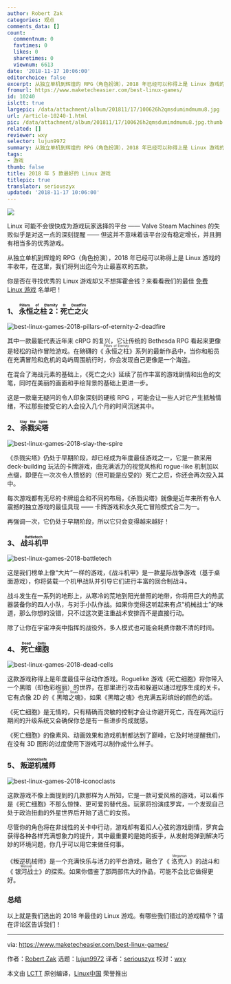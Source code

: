 ```yaml
---
author: Robert Zak
categories: 观点
comments_data: []
count:
  commentnum: 0
  favtimes: 0
  likes: 0
  sharetimes: 0
  viewnum: 6613
date: '2018-11-17 10:06:00'
editorchoice: false
excerpt: 从独立单机到辉煌的 RPG（角色扮演），2018 年已经可以称得上是 Linux 游戏的丰收年，在这里，我们将列出迄今为止最喜欢的五款。
fromurl: https://www.maketecheasier.com/best-linux-games/
id: 10240
islctt: true
largepic: /data/attachment/album/201811/17/100626h2qmsdumimdmumu8.jpg
url: /article-10240-1.html
pic: /data/attachment/album/201811/17/100626h2qmsdumimdmumu8.jpg.thumb.jpg
related: []
reviewer: wxy
selector: lujun9972
summary: 从独立单机到辉煌的 RPG（角色扮演），2018 年已经可以称得上是 Linux 游戏的丰收年，在这里，我们将列出迄今为止最喜欢的五款。
tags:
- 游戏
thumb: false
title: 2018 年 5 款最好的 Linux 游戏
titlepic: true
translator: seriouszyx
updated: '2018-11-17 10:06:00'
---
```


![](/data/attachment/album/201811/17/100626h2qmsdumimdmumu8.jpg)


Linux 可能不会很快成为游戏玩家选择的平台 —— Valve Steam Machines 的失败似乎是对这一点的深刻提醒 —— 但这并不意味着该平台没有稳定增长，并且拥有相当多的优秀游戏。


从独立单机到辉煌的 RPG（角色扮演），2018 年已经可以称得上是 Linux 游戏的丰收年，在这里，我们将列出迄今为止最喜欢的五款。


你是否在寻找优秀的 Linux 游戏却又不想挥霍金钱？来看看我们的最佳 [免费 Linux 游戏](https://www.maketecheasier.com/open-source-linux-games/) 名单吧！


### 1、<ruby> 永恒之柱 2：死亡之火 <rt>  Pillars of Eternity II: Deadfire </rt></ruby>


![best-linux-games-2018-pillars-of-eternity-2-deadfire](/data/attachment/album/201811/17/100626lzrxe32prn7h27ne.jpg "best-linux-games-2018-pillars-of-eternity-2-deadfire")


其中一款最能代表近年来 cRPG 的复兴，它让传统的 Bethesda RPG 看起来更像是轻松的动作冒险游戏。在磅礴的《<ruby> 永恒之柱 <rt>  Pillars of Eternity </rt></ruby>》系列的最新作品中，当你和船员在充满冒险和危机的岛屿周围航行时，你会发现自己更像是一个海盗。


在混合了海战元素的基础上，《死亡之火》延续了前作丰富的游戏剧情和出色的文笔，同时在美丽的画面和手绘背景的基础上更进一步。


这是一款毫无疑问的令人印象深刻的硬核 RPG ，可能会让一些人对它产生抵触情绪，不过那些接受它的人会投入几个月的时间沉迷其中。


### 2、<ruby> 杀戮尖塔 <rt>  Slay the Spire </rt></ruby>


![best-linux-games-2018-slay-the-spire](/data/attachment/album/201811/17/100627j6nr8rcc6veveoe5.jpg "best-linux-games-2018-slay-the-spire")


《杀戮尖塔》仍处于早期阶段，却已经成为年度最佳游戏之一，它是一款采用 deck-building 玩法的卡牌游戏，由充满活力的视觉风格和 rogue-like 机制加以点缀，即便在一次次令人愤怒的（但可能是应受的）死亡之后，你还会再次投入其中。


每次游戏都有无尽的卡牌组合和不同的布局，《杀戮尖塔》就像是近年来所有令人震撼的独立游戏的最佳具现 —— 卡牌游戏和永久死亡冒险模式合二为一。


再强调一次，它仍处于早期阶段，所以它只会变得越来越好！


### 3、<ruby> 战斗机甲 <rt>  Battletech </rt></ruby>


![best-linux-games-2018-battletech](/data/attachment/album/201811/17/100628ywaa7atsaww7w9ov.jpg "best-linux-games-2018-battletech")


这是我们榜单上像“大片”一样的游戏，《战斗机甲》是一款星际战争游戏（基于桌面游戏），你将装载一个机甲战队并引导它们进行丰富的回合制战斗。


战斗发生在一系列的地形上，从寒冷的荒地到阳光普照的地带，你将用巨大的热武器装备你的四人小队，与对手小队作战。如果你觉得这听起来有点“机械战士”的味道，那么你想的没错，只不过这次更注重战术安排而不是直接行动。


除了让你在宇宙冲突中指挥的战役外，多人模式也可能会耗费你数不清的时间。


### 4、<ruby> 死亡细胞 <rt>  Dead Cells </rt></ruby>


![best-linux-games-2018-dead-cells](/data/attachment/album/201811/17/100629eh4t584sit8amaz4.jpg "best-linux-games-2018-dead-cells")


这款游戏称得上是年度最佳平台动作游戏。Roguelike 游戏《死亡细胞》将你带入一个黑暗（却色彩绚丽）的世界，在那里进行攻击和躲避以通过程序生成的关卡。它有点像 2D 的《<ruby> 黑暗之魂 <rt>  Dark Souls </rt></ruby>》，如果《黑暗之魂》也充满五彩缤纷的颜色的话。


《死亡细胞》是无情的，只有精确而灵敏的控制才会让你避开死亡，而在两次运行期间的升级系统又会确保你总是有一些进步的成就感。


《死亡细胞》的像素风、动画效果和游戏机制都达到了巅峰，它及时地提醒我们，在没有 3D 图形的过度使用下游戏可以制作成什么样子。


### 5、<ruby> 叛逆机械师 <rt>  Iconoclasts </rt></ruby>


![best-linux-games-2018-iconoclasts](/data/attachment/album/201811/17/100630dj7ivd778jwlid8e.jpg "best-linux-games-2018-iconoclasts")


这款游戏不像上面提到的几款那样为人所知，它是一款可爱风格的游戏，可以看作是《死亡细胞》不那么惊悚、更可爱的替代品。玩家将扮演成罗宾，一个发现自己处于政治扭曲的外星世界后开始了逃亡的女孩。


尽管你的角色将在非线性的关卡中行动，游戏却有着扣人心弦的游戏剧情，罗宾会获得各种各样充满想象力的提升，其中最重要的是她的扳手，从发射炮弹到解决巧妙的环境问题，你几乎可以用它来做任何事。


《叛逆机械师》是一个充满快乐与活力的平台游戏，融合了《<ruby> 洛克人 <rt>  Megaman </rt></ruby>》的战斗和《<ruby> 银河战士 <rt>  Metroid </rt></ruby>》的探索。如果你借鉴了那两部伟大的作品，可能不会比它做得更好。


### 总结


以上就是我们选出的 2018 年最佳的 Linux 游戏。有哪些我们错过的游戏精华？请在评论区告诉我们！




---


via: <https://www.maketecheasier.com/best-linux-games/>


作者：[Robert Zak](https://www.maketecheasier.com/author/robzak/) 选题：[lujun9972](https://github.com/lujun9972) 译者：[seriouszyx](https://github.com/seriouszyx) 校对：[wxy](https://github.com/wxy)


本文由 [LCTT](https://github.com/LCTT/TranslateProject) 原创编译，[Linux中国](https://linux.cn/) 荣誉推出